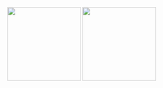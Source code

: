 <a href="https://github.com/flikdev">
  <img align="left" height="170px" src="https://github-readme-stats.vercel.app/api?username=flikdev&show_icons=true&theme=tokyonight" />
</a>
<a href="https://github.com/flikdev">
  <img align="left" height="170px" src="https://github-readme-stats.vercel.app/api/top-langs/?username=flikdev&layout=compact&show_icons=true&theme=tokyonight" />
</a>
